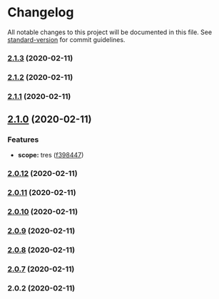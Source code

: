 # Changelog

All notable changes to this project will be documented in this file. See [standard-version](https://github.com/conventional-changelog/standard-version) for commit guidelines.

### [2.1.3](https://github.com/nnitish/ng-connection/compare/v2.1.2...v2.1.3) (2020-02-11)

### [2.1.2](https://github.com/nnitish/ng-connection/compare/v2.1.1...v2.1.2) (2020-02-11)

### [2.1.1](https://github.com/nnitish/ng-connection/compare/v2.1.0...v2.1.1) (2020-02-11)

## [2.1.0](https://github.com/nnitish/ng-connection/compare/v2.0.12...v2.1.0) (2020-02-11)


### Features

* **scope:** tres ([f398447](https://github.com/nnitish/ng-connection/commit/f39844724f634a7d5c2ede2dd04c3e1d44bf6aa8))

### [2.0.12](https://github.com/nnitish/ng-connection/compare/v2.0.11...v2.0.12) (2020-02-11)

### [2.0.11](https://github.com/nnitish/ng-connection/compare/v2.0.10...v2.0.11) (2020-02-11)

### [2.0.10](https://github.com/nnitish/ng-connection/compare/v2.0.9...v2.0.10) (2020-02-11)

### [2.0.9](https://github.com/nnitish/ng-connection/compare/v2.0.8...v2.0.9) (2020-02-11)

### [2.0.8](https://github.com/nnitish/ng-connection/compare/v2.0.7...v2.0.8) (2020-02-11)

### [2.0.7](https://github.com/nnitish/ng-connection/compare/v2.0.6...v2.0.7) (2020-02-11)

### 2.0.2 (2020-02-11)
